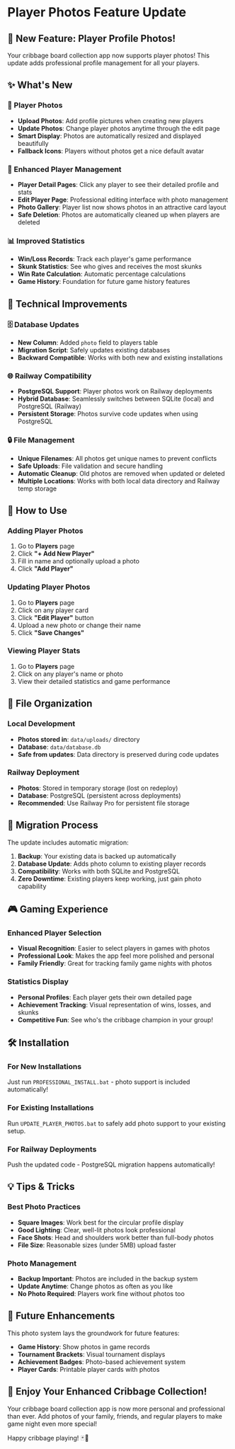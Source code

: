 # Player Photos Feature Update

## 🎉 New Feature: Player Profile Photos!

Your cribbage board collection app now supports player photos! This update adds professional profile management for all your players.

## ✨ What's New

### 📸 Player Photos
- **Upload Photos**: Add profile pictures when creating new players
- **Update Photos**: Change player photos anytime through the edit page
- **Smart Display**: Photos are automatically resized and displayed beautifully
- **Fallback Icons**: Players without photos get a nice default avatar

### 🎯 Enhanced Player Management
- **Player Detail Pages**: Click any player to see their detailed profile and stats
- **Edit Player Page**: Professional editing interface with photo management
- **Photo Gallery**: Player list now shows photos in an attractive card layout
- **Safe Deletion**: Photos are automatically cleaned up when players are deleted

### 📊 Improved Statistics
- **Win/Loss Records**: Track each player's game performance
- **Skunk Statistics**: See who gives and receives the most skunks
- **Win Rate Calculation**: Automatic percentage calculations
- **Game History**: Foundation for future game history features

## 🔧 Technical Improvements

### 🗄️ Database Updates
- **New Column**: Added `photo` field to players table
- **Migration Script**: Safely updates existing databases
- **Backward Compatible**: Works with both new and existing installations

### 🌐 Railway Compatibility
- **PostgreSQL Support**: Player photos work on Railway deployments
- **Hybrid Database**: Seamlessly switches between SQLite (local) and PostgreSQL (Railway)
- **Persistent Storage**: Photos survive code updates when using PostgreSQL

### 🔒 File Management
- **Unique Filenames**: All photos get unique names to prevent conflicts
- **Safe Uploads**: File validation and secure handling
- **Automatic Cleanup**: Old photos are removed when updated or deleted
- **Multiple Locations**: Works with both local data directory and Railway temp storage

## 🚀 How to Use

### Adding Player Photos
1. Go to **Players** page
2. Click **"+ Add New Player"**
3. Fill in name and optionally upload a photo
4. Click **"Add Player"**

### Updating Player Photos
1. Go to **Players** page
2. Click on any player card
3. Click **"Edit Player"** button
4. Upload a new photo or change their name
5. Click **"Save Changes"**

### Viewing Player Stats
1. Go to **Players** page
2. Click on any player's name or photo
3. View their detailed statistics and game performance

## 📁 File Organization

### Local Development
- **Photos stored in**: `data/uploads/` directory
- **Database**: `data/database.db`
- **Safe from updates**: Data directory is preserved during code updates

### Railway Deployment
- **Photos**: Stored in temporary storage (lost on redeploy)
- **Database**: PostgreSQL (persistent across deployments)
- **Recommended**: Use Railway Pro for persistent file storage

## 🔄 Migration Process

The update includes automatic migration:

1. **Backup**: Your existing data is backed up automatically
2. **Database Update**: Adds photo column to existing player records
3. **Compatibility**: Works with both SQLite and PostgreSQL
4. **Zero Downtime**: Existing players keep working, just gain photo capability

## 🎮 Gaming Experience

### Enhanced Player Selection
- **Visual Recognition**: Easier to select players in games with photos
- **Professional Look**: Makes the app feel more polished and personal
- **Family Friendly**: Great for tracking family game nights with photos

### Statistics Display
- **Personal Profiles**: Each player gets their own detailed page
- **Achievement Tracking**: Visual representation of wins, losses, and skunks
- **Competitive Fun**: See who's the cribbage champion in your group!

## 🛠️ Installation

### For New Installations
Just run `PROFESSIONAL_INSTALL.bat` - photo support is included automatically!

### For Existing Installations
Run `UPDATE_PLAYER_PHOTOS.bat` to safely add photo support to your existing setup.

### For Railway Deployments
Push the updated code - PostgreSQL migration happens automatically!

## 💡 Tips & Tricks

### Best Photo Practices
- **Square Images**: Work best for the circular profile display
- **Good Lighting**: Clear, well-lit photos look professional
- **Face Shots**: Head and shoulders work better than full-body photos
- **File Size**: Reasonable sizes (under 5MB) upload faster

### Photo Management
- **Backup Important**: Photos are included in the backup system
- **Update Anytime**: Change photos as often as you like
- **No Photo Required**: Players work fine without photos too

## 🎯 Future Enhancements

This photo system lays the groundwork for future features:
- **Game History**: Show photos in game records
- **Tournament Brackets**: Visual tournament displays
- **Achievement Badges**: Photo-based achievement system
- **Player Cards**: Printable player cards with photos

## 🎉 Enjoy Your Enhanced Cribbage Collection!

Your cribbage board collection app is now more personal and professional than ever. Add photos of your family, friends, and regular players to make game night even more special!

Happy cribbage playing! 🃏🎯
